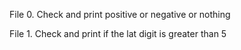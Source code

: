File 0. Check and print positive or negative or nothing 

File 1. Check and print if the lat digit is greater than 5

